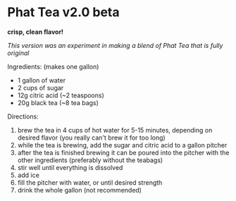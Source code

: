  # Phat Tea v2.0 beta
 
 **crisp, clean flavor!**
 
 _This version was an experiment in making a blend of Phat Tea that is fully original_
 


Ingredients: (makes one gallon)

* 1 gallon of water
* 2 cups of sugar
* 12g citric acid (~2 teaspoons)
* 20g black tea (~8 tea bags)

Directions:


1. brew the tea in 4 cups of hot
water for 5-15 minutes, depending
on desired flavor (you really can't
brew it for too long)
2. while the tea is brewing, add
the sugar and citric acid to a gallon
pitcher
3. after the tea is finished brewing
it can be poured into the pitcher with
the other ingredients (preferably
without the teabags)
4. stir well until everything is
dissolved
5. add ice
6. fill the pitcher with water, or
until desired strength 
7. drink the whole gallon (not
recommended)
